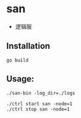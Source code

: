 # san

* 逻辑服

## Installation

```
go build
```

## Usage:

```
./san-bin -log_dir=./logs

./ctrl start san -node=1
./ctrl stop san -node=1
```
